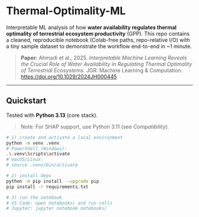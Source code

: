 # Thermal-Optimality-ML

Interpretable ML analysis of how **water availability regulates thermal optimality of terrestrial ecosystem productivity** (GPP). This repo contains a cleaned, reproducible notebook (Colab-free paths, repo-relative I/O) with a tiny sample dataset to demonstrate the workflow end-to-end in ~1 minute.

> **Paper:** Ahmadi et al., 2025. *Interpretable Machine Learning Reveals the Crucial Role of Water Availability in Regulating Thermal Optimality of Terrestrial Ecosystems.* JGR: Machine Learning & Computation. https://doi.org/10.1029/2024JH000445

---

## Quickstart

Tested with **Python 3.13** (core stack).  
> Note: For SHAP support, use Python 3.11 (see *Compatibility*).

```bash
# 1) create and activate a local environment
python -m venv .venv
# PowerShell (Windows):
.\.venv\Scripts\activate
# macOS/Linux:
# source .venv/bin/activate

# 2) install deps
python -m pip install --upgrade pip
pip install -r requirements.txt

# 3) run the notebook
# VS Code: open notebooks/ and run cells
# Jupyter: jupyter notebook notebooks/
